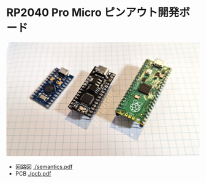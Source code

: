 # RP2040 Pro Micro ピンアウト開発ボード

![rp2040-promicro.jpeg](rp2040-promicro.jpeg)

- 回路図 [./semantics.pdf](./semantics.pdf)
- PCB [./pcb.pdf](./pcb.pdf)
